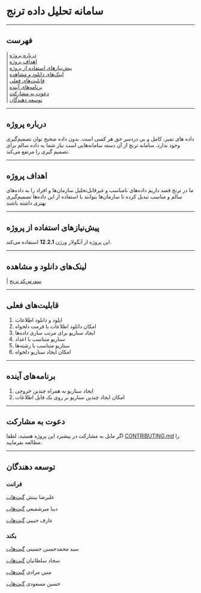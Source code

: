# سامانه تحلیل داده ترنج


---

## فهرست

| [درباره پروژه](#درباره-پروژه)  
| [اهداف پروژه](#اهداف-پروژه)  
| [پیش‌نیازهای استفاده از پروژه](#پیش‌نیازهای-استفاده-از-پروژه)  
| [لینک‌های دانلود و مشاهده](#لینک‌های-دانلود-و-مشاهده)  
| [قابلیت‌های فعلی](#قابلیت‌های-فعلی)  
| [برنامه‌های آینده](#برنامه‌های-آینده)  
| [دعوت به مشارکت](#دعوت-به-مشارکت)  
| [توسعه دهندگان](#توسعه-دهندگان)

---

## درباره پروژه

داده های تمیز، کامل و بی دردسر حق هر کسی است. بدون داده صحیح توان تصمیم‌گیری وجود ندارد. سامانه ترنج  از آن دسته سامانه‌هایی است نیاز شما به داده سالم برای تصمیم گیری را مرتفع می‌کند.

---

## اهداف پروژه

ما در ترنج قصد داریم داده‌های نامناسب و غیرقابل‌تحلیل سازمان‌ها و افراد را به داده‌های سالم و مناسب  تبدیل کرده تا سازمان‌ها بتوانند با استفاده از این داده‌ها تصمیم‌گیری بهتری داشته باشند

---

## پیش‌نیازهای استفاده از پروژه

این پروژه از آنگولار ورژن **12.2.1** استفاده می‌کند.

---
## لینک‌های دانلود و مشاهده

| [سورس‌کد ترنج](https://github.com/Star-Academy/Summer1401-Project-Team02)

---
## قابلیت‌های فعلی

1. اپلود و دانلود اطلاعات
2. امکان دانلود اطلاعات با فرمت دلخواه
3. ایجاد سناریو برای مرتب سازی داده‌ها
4. سناریو متناسب با اعداد
5. سناریو متناسب با رشته‌ها
6. امکان ایجاد سناریو دلخواه

---
## برنامه‌های آینده

1. ایجاد سناریو به همراه چندین خروجی
2. امکان ایجاد چندین سناریو بر روی یک فایل اطلاعات

---

## دعوت به مشارکت

اگر مایل به مشارکت در پیشبرد این پروژه هستید، لطفا [CONTRIBUTING.md](/CONTRIBUTING.md) را مطالعه بفرمایید.

---

## توسعه دهندگان

### فرانت
علیرضا بینش
[گیت‌هاب](https://github.com/Alirezab-2000)

دیبا میرشفیعی
[گیت‌هاب](https://github.com/dibaaamir)

عارف حبیبی
[گیت‌هاب](https://github.com/ArefHbb)

### بکند

سید محمدحسین حسینی
[گیت‌هاب](https://github.com/smhh22)

سجاد سلطانیان
[گیت‌هاب](https://github.com/Soltaniant)

متین مرادی
[گیت‌هاب](https://github.com/matinmoradi80)

حسین مسعودی
[گیت‌هاب](https://github.com/hosseinmasoodi)


